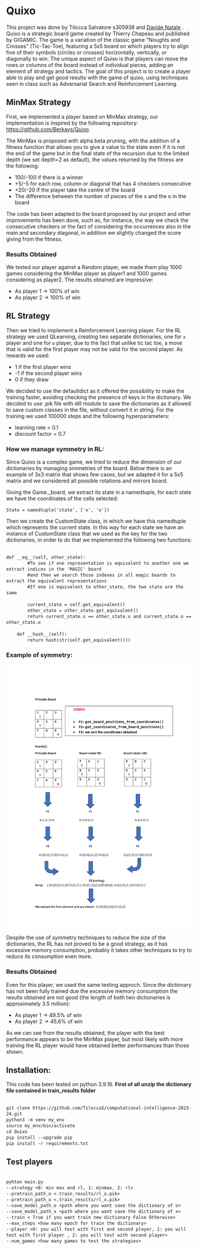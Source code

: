 # Quixo
This project was done by Tilocca Salvatore s305938 and [Davide Natale](https://github.com/Davide-Natale/Computational-Intelligence.git) . 
Quixo is a strategic board game created by Thierry Chapeau and published by GIGAMIC. The game is a variation of the classic game "Noughts and Crosses" (Tic-Tac-Toe), featuring a 5x5 board on which players try to align five of their symbols (circles or crosses) horizontally, vertically, or diagonally to win. The unique aspect of Quixo is that players can move the rows or columns of the board instead of individual pieces, adding an element of strategy and tactics.
The goal of this project is to create a player able to play and get good results with the game of quixo, using techniques seen in class such as Adversarial Search and Reinforcement Learning

## MinMax Strategy
First, we implemented a player based on MinMax strategy, our implementation is inspired by the following repository: https://github.com/Berkays/Quixo. 

The MinMax is proposed with alpha beta pruning, with the addition of a fitness function that allows you to give a value to the state even if it is not the end of the game but in the final state of the recursion due to the limited depth (we set depth=2 as default), the values returned by the fitness are the following:
* 100/-100 if there is a winner 
* +5/-5  for each row, column or diagonal that has 4 checkers consecutive
* +20/-20 if the player take the centre of the board
* The difference between the number of pieces of the x and the o in the board

The code has been adapted to the board proposed by our project and other
improvements has been done, such as, for instance, the way we check the consecutive checkers or the fact of considering the occurrences also in 
the main and secondary diagonal, in addition we slightly changed the score giving from the fitness.

### Results Obtained
We tested our player against a Random player, we made them play 1000 games considering the MinMax player as player1 and 1000 games considering as player2. The results obtained are impressive:
* As player 1 &rarr; 100% of win
* As player 2 &rarr; 100% of win

## RL Strategy
Then we tried to implement a Reinforcement Learning player.
For the RL strategy we used QLearning, creating two separate dictionaries, one for `x` player and one for `o` player, due to the fact that unlike tic tac toe, a move that is valid for the first player may not be valid for the second player.
As rewards we used:
* 1 if the first player wins 
* -1 if the second player wins
* 0 if they draw

We decided to use the defaultdict as it offered the possibility to make the training faster, avoiding checking the presence of keys in the dictionary. 
We decided to use .pik file with dill module to save the dictionaries as it allowed to save custom classes in the file, without convert it in string.
For the training we used 100000 steps and the following hyperparameters:
* learning rate = 0.1
* discount factor = 0.7

### How we manage symmetry in RL:
Since Quixo is a complex game, we tried to reduce the dimension of our dictionaries by managing simmetries of the board. 
Below there is an example of 3x3 matrix that shows few cases, but we adapted it for a 5x5 matrix and we considered all possible rotations and mirrors board.

Giving the Game._board, we extract its state in a namedtuple, for each state we have the coordinates of the cells selected:

    State = namedtuple('state', ['x', 'o'])

Then we create the CustomState class, in which we have this namedtuple which represents the current state.
In this way for each state we have an instance of CustomState class that we used as the key for the two dictionaries, in order to do that we implemented the following two functions:
```

def __eq__(self, other_state):
        #To see if one representation is equivalent to another one we extract indices in the 'MAGIC' board 
        #and then we search those indexes in all magic boards to extract the equivalent representations
        #If one is equivalent to other_state, the two state are the same
    
        current_state = self.get_equivalent()
        other_state = other_state.get_equivalent()
        return current_state.x == other_state.x and current_state.o == other_state.o
    
    def __hash__(self):
        return hash(str(self.get_equivalent()))

```
### Example of symmetry:

![Alt text](https://github.com/TiloccaS/computational-intelligence-2023-24/blob/main/Quixo/0ffe1648c7fa12a3b0ecd3c075e28833-34.jpg)


Despite the use of symmetry techniques to reduce the size of the dictionaries, the RL has not proved to be a good strategy, as it has excessive memory consumption, probably it takes other techniques to try to reduce its consumption even more.

### Results Obtained
Even for this player, we used the same testing approch. 
Since the dictionary has not been fully trained due the excessive memory consumption the results obtained are not good (the length of both two dictionaries is approximately 3.5 million):
* As player 1 &rarr; 49.5% of win
* As player 2 &rarr; 45.6% of win

As we can see from the results obtained, the player with the best performance appears to be the MinMax player, but most likely with more training the RL player would have obtained better performances than those shown.

## Installation:
This code has been tested on python 3.9.16.
**First of all unzip the dictionary file contained in train_results folder**
```

git clone https://github.com/TiloccaS/computational-intelligence-2023-24.git
python3 -m venv my_env
source my_env/bin/activate
cd Quixo
pip install --upgrade pip
pip install -r requirements.txt

```
## Test players

```

pyhton main.py
--strategy <0: min max and rl, 1: minmax, 2: rl>
--pretrain_path_o <.train_results/rl_o.pik>
--pretrain_path_o <.train_results/rl_x.pik>
--save_model_path_o <path where you want save the dictionary of o>
--save_model_path_x <path where you want save the dictionary of x>
--train < True if you want train new dictionary False Otherwise>
--max_steps <how many epoch for train the dictionary>
--player <0: you will test with first and second player, 1: you will test with first player , 2: you will test with second player>
--num_games <how many games to test the strategies>

```




